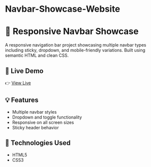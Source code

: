 # Navbar-Showcase-Website

# 🧭 Responsive Navbar Showcase

A responsive navigation bar project showcasing multiple navbar types including sticky, dropdown, and mobile-friendly variations. Built using semantic HTML and clean CSS.

## 🚀 Live Demo
👉 [View Live](https://shaqran92.github.io/Navbar-Showcase-Website/)

## 💡 Features
- Multiple navbar styles
- Dropdown and toggle functionality
- Responsive on all screen sizes
- Sticky header behavior

## 🔧 Technologies Used
- HTML5
- CSS3

